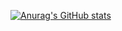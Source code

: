 [![Anurag's GitHub stats](https://github-readme-stats.vercel.app/api?username=RealDalekEmpire&show_icons=true&count_private=true&theme=synthwave)](https://github.com/anuraghazra/github-readme-stats)

